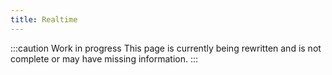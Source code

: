 ```yaml
---
title: Realtime
---
```


:::caution Work in progress
This page is currently being rewritten and is not complete or may have missing information.
:::
